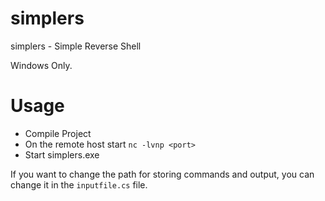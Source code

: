 # simplers
simplers - Simple Reverse Shell

Windows Only.

# Usage
- Compile Project
- On the remote host start `nc -lvnp <port>`
- Start simplers.exe

If you want to change the path for storing commands and output, you can change it in the `inputfile.cs` file.
